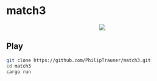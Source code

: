 # match3

<p align="center">
	<img src="https://cloud.githubusercontent.com/assets/9287847/23340696/1e787ca4-fc3b-11e6-9255-20d508372848.png">
</p>


## Play
```bash
git clone https://github.com/PhilipTrauner/match3.git
cd match3
cargo run
```

